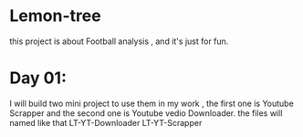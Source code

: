 # Lemon-tree
this project is about Football analysis , and it's just for fun. 
# Day 01: 
I will build two mini project to use them in my work , the first one is Youtube Scrapper and the second one is Youtube vedio Downloader. 
the files will named like that 
LT-YT-Downloader 
LT-YT-Scrapper
